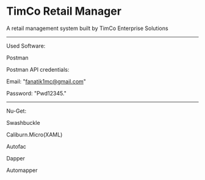 # TimCo Retail Manager
A retail management system built by TimCo Enterprise Solutions
<hr/>
Used Software:

Postman

Postman API credentials:

  Email: "fanatik1mc@gmail.com"
  
  Password: "Pwd12345."
  
<hr/>

Nu-Get:

Swashbuckle

Caliburn.Micro(XAML)

Autofac

Dapper

Automapper
